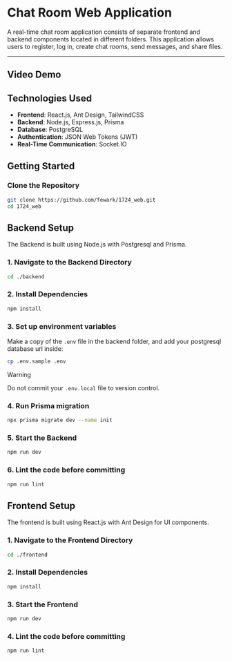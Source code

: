 # Chat Room Web Application

A real-time chat room application consists of separate frontend and backend components located in different folders. This application allows users to register, log in, create chat rooms, send messages, and share files.

---

## Video Demo


## Technologies Used

- **Frontend**: React.js, Ant Design, TailwindCSS
- **Backend**: Node.js, Express.js, Prisma
- **Database**: PostgreSQL
- **Authentication**: JSON Web Tokens (JWT)
- **Real-Time Communication**: Socket.IO

## Getting Started

### **Clone the Repository**
```bash
git clone https://github.com/fewark/1724_web.git
cd 1724_web
```

## **Backend Setup**

The Backend is built using Node.js with Postgresql and Prisma.

### **1. Navigate to the Backend Directory**
```bash
cd ./backend
```

### **2. Install Dependencies**
```bash
npm install
```

### **3. Set up environment variables**
Make a copy of the `.env` file in the backend folder, and add your postgresql database url inside:
```bash
cp .env.sample .env
```

> [!WARNING]  
> Do not commit your `.env.local` file to version control.

### **4. Run Prisma migration**
```bash
npx prisma migrate dev --name init
```

### **5. Start the Backend**
```bash
npm run dev
```

### **6. Lint the code before committing**
```bash
npm run lint
```


## **Frontend Setup**

The frontend is built using React.js with Ant Design for UI components.

### **1. Navigate to the Frontend Directory**
```bash
cd ./frontend
```

### **2. Install Dependencies**
```bash
npm install
```

### **3. Start the Frontend**
```bash
npm run dev
```

### **4. Lint the code before committing**
```bash
npm run lint
```
